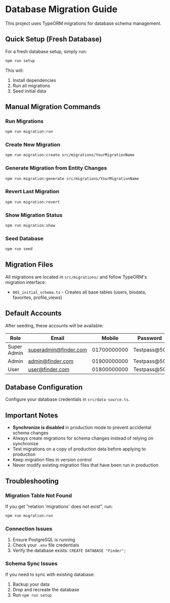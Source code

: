 # Database Migration Guide

This project uses TypeORM migrations for database schema management.

## Quick Setup (Fresh Database)

For a fresh database setup, simply run:

```bash
npm run setup
```

This will:
1. Install dependencies
2. Run all migrations
3. Seed initial data

## Manual Migration Commands

### Run Migrations
```bash
npm run migration:run
```

### Create New Migration
```bash
npm run migration:create src/migrations/YourMigrationName
```

### Generate Migration from Entity Changes
```bash
npm run migration:generate src/migrations/YourMigrationName
```

### Revert Last Migration
```bash
npm run migration:revert
```

### Show Migration Status
```bash
npm run migration:show
```

### Seed Database
```bash
npm run seed
```

## Migration Files

All migrations are located in `src/migrations/` and follow TypeORM's migration interface:

- `001_initial_schema.ts` - Creates all base tables (users, biodata, favorites, profile_views)

## Default Accounts

After seeding, these accounts will be available:

| Role | Email | Mobile | Password |
|------|-------|--------|----------|
| Super Admin | superadmin@finder.com | 01700000000 | Testpass@50 |
| Admin | admin@finder.com | 01900000000 | Testpass@50 |
| User | user@finder.com | 01800000000 | Testpass@50 |

## Database Configuration

Configure your database credentials in `src/data-source.ts`.

## Important Notes

- **Synchronize is disabled** in production mode to prevent accidental schema changes
- Always create migrations for schema changes instead of relying on synchronize
- Test migrations on a copy of production data before applying to production
- Keep migration files in version control
- Never modify existing migration files that have been run in production

## Troubleshooting

### Migration Table Not Found
If you get "relation 'migrations' does not exist", run:
```bash
npm run migration:run
```

### Connection Issues
1. Ensure PostgreSQL is running
2. Check your `.env` file credentials
3. Verify the database exists: `CREATE DATABASE "Finder";`

### Schema Sync Issues
If you need to sync with existing database:
1. Backup your data
2. Drop and recreate the database
3. Run `npm run setup`